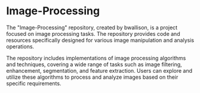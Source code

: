 # Image-Processing

The "Image-Processing" repository, created by bwallison, is a project focused on image processing tasks. The repository provides code and resources specifically designed for various image manipulation and analysis operations.

The repository includes implementations of image processing algorithms and techniques, covering a wide range of tasks such as image filtering, enhancement, segmentation, and feature extraction. Users can explore and utilize these algorithms to process and analyze images based on their specific requirements.

